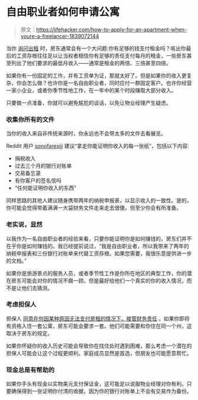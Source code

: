 # 自由职业者如何申请公寓

> 原文：<https://lifehacker.com/how-to-apply-for-an-apartment-when-youre-a-freelancer-1839072144>

当你 [询问出租](https://lifehacker.com/the-essential-questions-you-should-ask-before-renting-a-1820342224) 时，房东通常会有一个大问题:你有足够的钱支付租金吗？咳出你最后的工资存根往往足以让当权者相信你有足够的责任支付每月的租金，一些房东甚至列出了他们要求的最低月收入——通常是租金的两倍、三倍甚至四倍。



如果你有一份固定的工作，并有工资单为证，那就太好了。但是如果你的收入更复杂，你会怎么做？也许你是一名自由职业者，同时应付一群固定客户。也许你经营一家小企业，或者你季节性地工作，在一年中的某个时段赚取大部分收入。

只要做一点准备，你就可以避免尴尬的谈话，以免让物业经理产生疑虑。

### 收集你所有的文件

当你的收入来自非传统来源时，你永远也不会带太多的文件去看展览。

Reddit 用户 [sonofaresiii](https://www.reddit.com/r/freelance/comments/98681o/how_do_you_rent_your_apartment_on_a_freelance/) 建议“拿走你能证明你收入的每一张纸”，包括以下内容:

*   捐税收入
*   过去三个月的银行对账单
*   交易备忘录
*   有你客户的签名信吗
*   “任何能证明你收入的东西”

同样思路的其他人建议随身携带两年的纳税申报表，以显示收入的一致性。是的，你可能会觉得带着满满一大袋财务文件走来走去很傻。但至少你会有所准备。

### **老实说，显然**

以我作为一名自由职业者的经验来看，只要你能证明你是如何赚钱的，房东们并不在乎你是如何赚钱的。我已经提前说过，“我是自由职业者，所以我带来了两年的纳税申报表和三份银行对账单来代替工资存根。如果您需要，我很乐意提供进一步的文档。”

如果你是旅游景点的服务人员，或者季节性工作是你所在地区的典型工作，你的潜在房东可能会对你的情况不屑一顾。但是最好给他们一个真实的你的收入情况，而不是让他们去猜测。

### **考虑担保人**

担保人 [同意在你因某种原因无法支付房租的情况下，接管财务责任](https://www.thespruce.com/apartment-guarantors-faq-156129) 。如果你即将有资格入住一套公寓，房东可能会要求一套。他们可能需要和你住在同一个州，这取决于房东的规定。

如果你怀疑你的收入历史可能会导致你在找住处时遇到困难，那么考虑一个潜在的担保人可能会让这个过程更顺利。家庭成员显然是首选，但朋友也可能愿意帮忙。

### **现金总是有帮助的**

如果你手头有现金以实物美元支付保证金，这可能足以说服物业经理对你有利。只要确保得到一张证明你付清的收据，因为你的银行对账单上不会有交易作为备份。